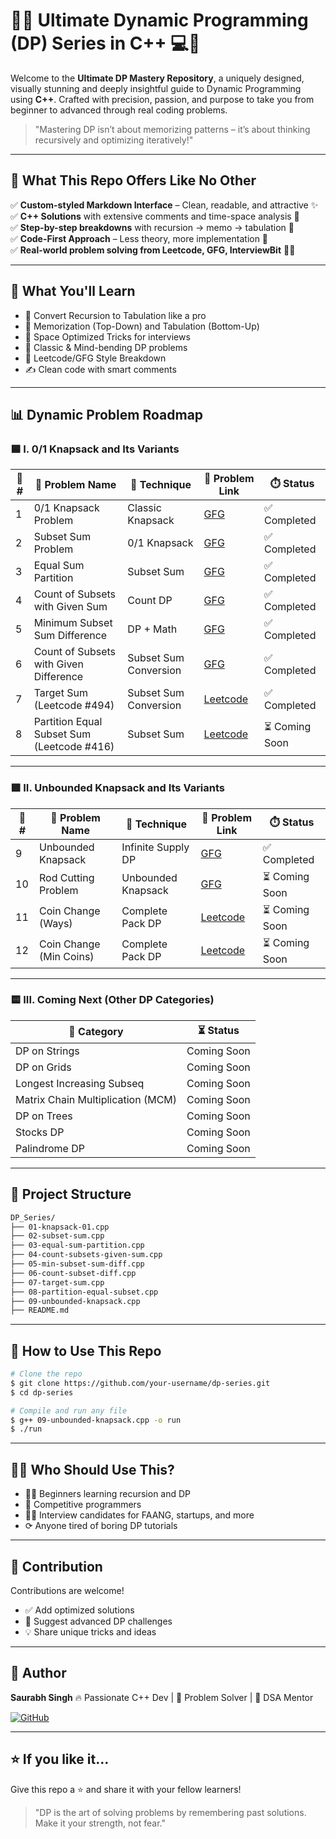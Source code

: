 # 🚀🔥 Ultimate Dynamic Programming (DP) Series in C++ 💻🧠

Welcome to the **Ultimate DP Mastery Repository**, a uniquely designed, visually stunning and deeply insightful guide to Dynamic Programming using **C++**. Crafted with precision, passion, and purpose to take you from beginner to advanced through real coding problems.

> "Mastering DP isn’t about memorizing patterns – it’s about thinking recursively and optimizing iteratively!"

---

## 📘 What This Repo Offers Like No Other

✅ **Custom-styled Markdown Interface** – Clean, readable, and attractive ✨  
✅ **C++ Solutions** with extensive comments and time-space analysis 🧠  
✅ **Step-by-step breakdowns** with recursion → memo → tabulation 🔁  
✅ **Code-First Approach** – Less theory, more implementation 🔧  
✅ **Real-world problem solving from Leetcode, GFG, InterviewBit** 🧑‍💻  

---

## 🎯 What You'll Learn

* 🔄 Convert Recursion to Tabulation like a pro  
* 💾 Memorization (Top-Down) and Tabulation (Bottom-Up)  
* 🚀 Space Optimized Tricks for interviews  
* 🧩 Classic & Mind-bending DP problems  
* 🧪 Leetcode/GFG Style Breakdown  
* ✍️ Clean code with smart comments  

---

## 📊 Dynamic Problem Roadmap

### 🟦 I. 0/1 Knapsack and Its Variants

| 🚩 # | 🧩 Problem Name                            | 🧠 Technique          | 🔗 Problem Link                                                                                                           | ⏱️ Status     |
| ---- | ------------------------------------------ | --------------------- | ------------------------------------------------------------------------------------------------------------------------- | ------------- |
| 1    | 0/1 Knapsack Problem                       | Classic Knapsack      | [GFG](https://www.geeksforgeeks.org/0-1-knapsack-problem-dp-10/)                                                          | ✅ Completed   |
| 2    | Subset Sum Problem                         | 0/1 Knapsack          | [GFG](https://www.geeksforgeeks.org/subset-sum-problem-dp-25/)                                                            | ✅ Completed   |
| 3    | Equal Sum Partition                        | Subset Sum            | [GFG](https://www.geeksforgeeks.org/partition-problem-dp-18/)                                                             | ✅ Completed   |
| 4    | Count of Subsets with Given Sum            | Count DP              | [GFG](https://www.geeksforgeeks.org/count-of-subsets-with-sum-equal-to-x/)                                                | ✅ Completed   |
| 5    | Minimum Subset Sum Difference              | DP + Math             | [GFG](https://www.geeksforgeeks.org/partition-a-set-into-two-subsets-such-that-the-difference-of-subset-sums-is-minimum/) | ✅ Completed   |
| 6    | Count of Subsets with Given Difference     | Subset Sum Conversion | [GFG](https://www.geeksforgeeks.org/count-of-subsets-with-given-difference/)                                              | ✅ Completed   |
| 7    | Target Sum (Leetcode #494)                 | Subset Sum Conversion | [Leetcode](https://leetcode.com/problems/target-sum/)                                                                     | ✅ Completed   |
| 8    | Partition Equal Subset Sum (Leetcode #416) | Subset Sum            | [Leetcode](https://leetcode.com/problems/partition-equal-subset-sum/)                                                     | ⏳ Coming Soon |

---

### 🟩 II. Unbounded Knapsack and Its Variants

| 🚩 # | 🧩 Problem Name              | 🧠 Technique        | 🔗 Problem Link                                                                                       | ⏱️ Status     |
| ---- | --------------------------- | -------------------| ------------------------------------------------------------------------------------------------------ | ------------- |
| 9    | Unbounded Knapsack          | Infinite Supply DP | [GFG](https://www.geeksforgeeks.org/unbounded-knapsack-repetition-items-allowed/)                     | ✅ Completed   |
| 10   | Rod Cutting Problem         | Unbounded Knapsack | [GFG](https://www.geeksforgeeks.org/cutting-a-rod-dp-13/)                                             | ⏳ Coming Soon |
| 11   | Coin Change (Ways)          | Complete Pack DP   | [Leetcode](https://leetcode.com/problems/coin-change-ii/)                                              | ⏳ Coming Soon |
| 12   | Coin Change (Min Coins)     | Complete Pack DP   | [Leetcode](https://leetcode.com/problems/coin-change/)                                                 | ⏳ Coming Soon |

---

### 🟨 III. Coming Next (Other DP Categories)

| 🚀 Category               | ⏳ Status      |
| ------------------------ | ------------- |
| DP on Strings            | Coming Soon   |
| DP on Grids              | Coming Soon   |
| Longest Increasing Subseq| Coming Soon   |
| Matrix Chain Multiplication (MCM) | Coming Soon   |
| DP on Trees              | Coming Soon   |
| Stocks DP                | Coming Soon   |
| Palindrome DP            | Coming Soon   |

---

## 📂️ Project Structure

```bash
DP_Series/
├── 01-knapsack-01.cpp
├── 02-subset-sum.cpp
├── 03-equal-sum-partition.cpp
├── 04-count-subsets-given-sum.cpp
├── 05-min-subset-sum-diff.cpp
├── 06-count-subset-diff.cpp
├── 07-target-sum.cpp
├── 08-partition-equal-subset.cpp
├── 09-unbounded-knapsack.cpp
├── README.md
```

---

## 🚠️ How to Use This Repo

```bash
# Clone the repo
$ git clone https://github.com/your-username/dp-series.git
$ cd dp-series

# Compile and run any file
$ g++ 09-unbounded-knapsack.cpp -o run
$ ./run
```

---

## 👨‍🎓 Who Should Use This?

* 🧑‍💻 Beginners learning recursion and DP
* 🎯 Competitive programmers
* 👩‍💼 Interview candidates for FAANG, startups, and more
* ⟳ Anyone tired of boring DP tutorials

---

## 🤝 Contribution

Contributions are welcome!

* ✅ Add optimized solutions
* 🤩 Suggest advanced DP challenges
* 💡 Share unique tricks and ideas

---

## 👤 Author

**Saurabh Singh**
🔥 Passionate C++ Dev | 🧠 Problem Solver | 💼 DSA Mentor

[![GitHub](https://img.shields.io/badge/GitHub-saurabhxcod-black?logo=github)](https://github.com/saurabhxcod)

---

## ⭐ If you like it...

Give this repo a ⭐ and share it with your fellow learners!

> "DP is the art of solving problems by remembering past solutions. Make it your strength, not fear."
